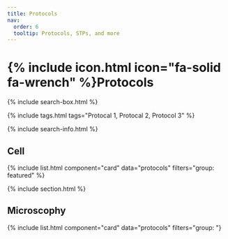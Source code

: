 ```yaml
---
title: Protocols
nav:
  order: 6
  tooltip: Protocols, STPs, and more
---
```


# {% include icon.html icon="fa-solid fa-wrench" %}Protocols

{% include search-box.html %}

{% include tags.html tags="Protocal 1, Protocal 2, Protocol 3" %}

{% include search-info.html %}

## Cell

{% include list.html component="card" data="protocols" filters="group: featured" %}

{% include section.html %}

## Microscophy

{% include list.html component="card" data="protocols" filters="group: "}
